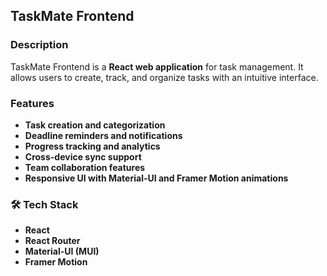 ## TaskMate Frontend

###  Description
TaskMate Frontend is a **React web application** for task management. It allows users to create, track, and organize tasks with an intuitive interface.

###  Features
-  **Task creation and categorization**
-  **Deadline reminders and notifications**
-  **Progress tracking and analytics**
-  **Cross-device sync support**
-  **Team collaboration features**
-  **Responsive UI with Material-UI and Framer Motion animations**

### 🛠️ Tech Stack
-  **React**
-  **React Router**
- **Material-UI (MUI)**
- **Framer Motion**
